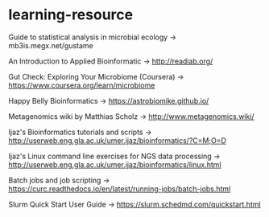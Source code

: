 # learning-resource

Guide to statistical analysis in microbial ecology -> mb3is.megx.net/gustame

An Introduction to Applied Bioinformatic -> http://readiab.org/

Gut Check: Exploring Your Microbiome (Coursera) -> https://www.coursera.org/learn/microbiome

Happy Belly Bioinformatics -> https://astrobiomike.github.io/

Metagenomics wiki by Matthias Scholz -> http://www.metagenomics.wiki/

Ijaz's Bioinformatics tutorials and scripts -> http://userweb.eng.gla.ac.uk/umer.ijaz/bioinformatics/?C=M;O=D

Ijaz's Linux command line exercises for NGS data processing -> http://userweb.eng.gla.ac.uk/umer.ijaz/bioinformatics/linux.html

Batch jobs and job scripting -> https://curc.readthedocs.io/en/latest/running-jobs/batch-jobs.html

Slurm Quick Start User Guide -> https://slurm.schedmd.com/quickstart.html

